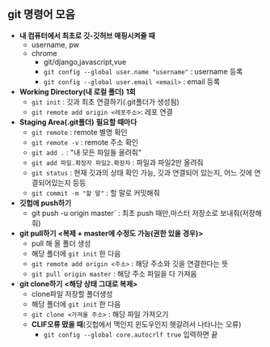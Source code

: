 ## git 명령어 모음

* **내 컴퓨터에서 최초로 깃-깃허브 매핑시켜줄 때**
  * username, pw
  * chrome
    * git/django,javascript,vue
    * `git config --global user.name "username"` : username 등록
    * `git config --global user.email <email>` : email 등록
* **Working Directory(내 로컬 폴더)**  **1회**
  * `git init` : 깃과 최초 연결하기(.git폴더가 생성됨)
  * `git remote add origin <레포주소>`: 레포 연결
* **Staging Area(.git폴더)** **필요할 때마다**
  * `git remote` : remote 별명 확인
  * `git remote -v` : remote 주소 확인
  * `git add .` : "내 모든 파일들 올려줘" 
  * `git add 파일.확장자 파일2.확장자` : 파일과 파일2만 올려줘
  * `git status` : 현재 깃과의 상태 확인 가능, 깃과 연결되어 있는지, 어느 깃에 연결되어있는지 등등 
  * `git commit -m "할 말"` : 할 말로 커밋해줘
* **깃헙에 push하기**
  * git push -u origin master` : 최초 push 때만,마스터 저장소로 보내줘(저장해줘)
* **git pull하기** **<복제 + master에 수정도 가능(권한 있을 경우)>**
  * pull 해 올 폴더 생성
  * 해당 폴더에 `git init` 한 다음
  * `git remote add origin <주소>`  : 해당 주소와 깃을 연결한다는 뜻
  * `git pull origin master` : 해당 주소 파일을 다 가져옴
* **git clone하기** **<해당 상태 그대로 복제>**
  * clone파일 저장할 폴더생성
  * 해당 폴더에 `git init`  한 다음
  * `git clone <가져올 주소>` : 해당 파일 가져오기 
  * **CLIF오류 떴을 때**(깃헙에서 맥인지 윈도우인지 헷갈려서 나타나는 오류)
    * `git config --global core.autocrlf true` 입력하면 끝